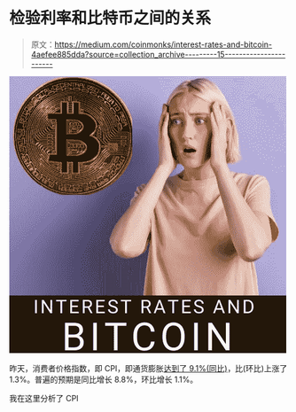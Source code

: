 # 检验利率和比特币之间的关系

> 原文：<https://medium.com/coinmonks/interest-rates-and-bitcoin-4aefee885dda?source=collection_archive---------15----------------------->

![](img/e8aaf37c59b019d8efa7f3d28b2f6986.png)

昨天，消费者价格指数，即 CPI，即通货膨胀[达到了 9.1%(同比)](https://www.bloomberg.com/news/articles/2022-07-13/us-inflation-accelerates-to-9-1-once-again-exceeding-forecasts?sref=AQYRbncw)，比(环比)上涨了 1.3%。普遍的预期是同比增长 8.8%，环比增长 1.1%。

我在这里分析了 CPI